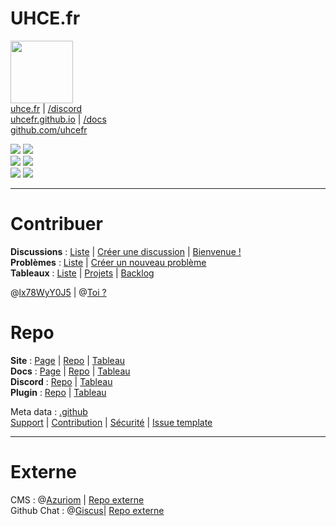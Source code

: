 # UHCE.fr
<a href="https://uhce.fr"><img src="https://uhce.fr/storage/img/logo.png" width=100 height=100></a>  
[uhce.fr](https://uhce.fr) | [/discord](https://uhce.fr/discord)  
[uhcefr.github.io](https://uhcefr.github.io) | [/docs](https://uhcefr.github.io/docs)  
[github.com/uhcefr](https://github.com/uhcefr)  
  
![](https://img.shields.io/github/commit-activity/m/uhcefr/.github?color=red&style=for-the-badge)
![](https://img.shields.io/github/last-commit/uhcefr/.github?color=red&style=for-the-badge)  
![](https://img.shields.io/github/stars/uhcefr?color=red&style=for-the-badge)
![](https://img.shields.io/github/stars/uhcefr/.github?color=red&label=repo%20stars&style=for-the-badge)  
![](https://komarev.com/ghpvc/?username=uhcefr&color=red&label=%F0%9F%91%80)
<a href="https://discord.gg/ssC6KYMjZz"><img src="https://discordapp.com/api/guilds/1015687367102836869/widget.png"></a>  
  
----
  
# Contribuer
**Discussions** : [Liste](https://github.com/orgs/uhcefr/discussions) | [Créer une discussion](https://github.com/orgs/uhcefr/discussions/new) | [Bienvenue !](https://github.com/orgs/uhcefr/discussions/1)  
**Problèmes** : [Liste](https://github.com/uhcefr/.github/issues) | [Créer un nouveau problème](https://github.com/uhcefr/.github/issues/new/choose)  
**Tableaux** : [Liste](https://github.com/orgs/uhcefr/projects) | [Projets](https://github.com/orgs/uhcefr/projects/1/views/1) | [Backlog](https://github.com/orgs/uhcefr/projects/5)  
  
@[lx78WyY0J5](https://github.com/lx78WyY0J5) | @[Toi ?](https://github.com/)  
  
# Repo
**Site** : [Page](https://uhcefr.github.io) | [Repo](https://github.com/uhcefr/uhcefr.github.io) | [Tableau](https://github.com/orgs/uhcefr/projects/6)  
**Docs** : [Page](https://uhcefr.github.io/docs/) | [Repo](https://github.com/uhcefr/docs) | [Tableau](https://github.com/orgs/uhcefr/projects/4)  
**Discord** : [Repo](https://github.com/uhcefr/bot) | [Tableau](https://github.com/orgs/uhcefr/projects/2)  
**Plugin** : [Repo](https://github.com/uhcefr/plugin) | [Tableau](https://github.com/orgs/uhcefr/projects/3)  
  
Meta data : [.github](https://github.com/uhcefr/.github)  
[Support](https://github.com/uhcefr/.github/blob/main/SUPPORT.md) | [Contribution](https://github.com/uhcefr/.github/blob/main/CONTRIBUTING.md) | [Sécurité](https://github.com/uhcefr/.github/blob/main/SECURITY.md) | [Issue template](https://github.com/uhcefr/.github/tree/main/.github/ISSUE_TEMPLATE)  
  
----
  
# Externe
CMS : @[Azuriom](https://github.com/Azuriom) | [Repo externe](https://github.com/Azuriom/Azuriom)  
Github Chat : @[Giscus](https://github.com/Giscus)| [Repo externe](https://github.com/Giscus/Giscus)  
